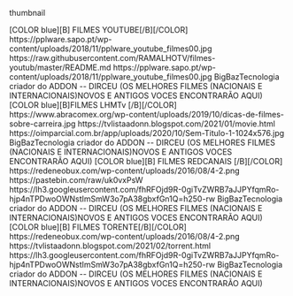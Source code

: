 <?xml version="1.0" encoding="UTF-8" standalone="no" ?>
<layoutype>thumbnail</layoutype>

<channels>
<channel>
<name>[COLOR blue][B] FILMES YOUTUBE[/B][/COLOR]</name>
<thumbnail>https://pplware.sapo.pt/wp-content/uploads/2018/11/pplware_youtube_filmes00.jpg</thumbnail>
<externallink>https://raw.githubusercontent.com/RAMALHOTV/filmes-youtub/master/README.md</externallink>
<fanart>https://pplware.sapo.pt/wp-content/uploads/2018/11/pplware_youtube_filmes00.jpg</fanart>
<info>BigBazTecnologia criador do ADDON -- DIRCEU (OS MELHORES FILMES (NACIONAIS E INTERNACIONAIS)NOVOS E ANTIGOS VOCES ENCONTRARÃO AQUI) </info>
</channel>
<channels>


<channels>
<channel>
<name>[COLOR blue][B]FILMES LHMTv [/B][/COLOR]</name>
<thumbnail>https://www.abracomex.org/wp-content/uploads/2019/10/dicas-de-filmes-sobre-carreira.jpg</thumbnail>
<externallink>https://tvlistaadonn.blogspot.com/2021/01/movie.html</externallink>
<fanart>https://oimparcial.com.br/app/uploads/2020/10/Sem-Titulo-1-1024x576.jpg</fanart>
<info>BigBazTecnologia criador do ADDON -- DIRCEU (OS MELHORES FILMES (NACIONAIS E INTERNACIONAIS)NOVOS E ANTIGOS VOCES ENCONTRARÃO AQUI)</info>
</channel>
<channels>



<channels>
<channel>
<name>[COLOR blue][B] FILMES REDCANAIS [/B][/COLOR]</name>
<thumbnail>https://redeneobux.com/wp-content/uploads/2016/08/4-2.png</thumbnail>
<externallink>https://pastebin.com/raw/uk0vxPsW</externallink>
<fanart>https://lh3.googleusercontent.com/fhRFOjd9R-0giTvZWRB7aJJPYfqmRo-hjp4nTPDwoOWNstImSmW3o7pA38gbxfGn1Q=h250-rw</fanart>
<info>BigBazTecnologia criador do ADDON -- DIRCEU (OS MELHORES FILMES (NACIONAIS E INTERNACIONAIS)NOVOS E ANTIGOS VOCES ENCONTRARÃO AQUI) </info>
</channel>
<channels>
  
  
<channels>
<channel>
<name>[COLOR blue][B] FILMES TORENTE[/B][/COLOR]</name>
<thumbnail>https://redeneobux.com/wp-content/uploads/2016/08/4-2.png</thumbnail>
<externallink>https://tvlistaadonn.blogspot.com/2021/02/torrent.html</externallink>
<fanart>https://lh3.googleusercontent.com/fhRFOjd9R-0giTvZWRB7aJJPYfqmRo-hjp4nTPDwoOWNstImSmW3o7pA38gbxfGn1Q=h250-rw</fanart>
<info>BigBazTecnologia criador do ADDON -- DIRCEU (OS MELHORES FILMES (NACIONAIS E INTERNACIONAIS)NOVOS E ANTIGOS VOCES ENCONTRARÃO AQUI) </info>
</channel>
<channels>
  




